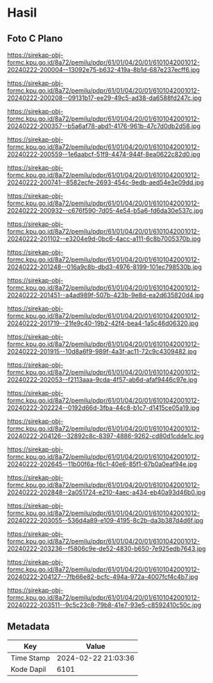 # Hasil

## Foto C Plano

https://sirekap-obj-formc.kpu.go.id/8a72/pemilu/pdpr/61/01/04/20/01/6101042001012-20240222-200004--13092e75-b632-419a-8b1d-687e237ecff6.jpg

https://sirekap-obj-formc.kpu.go.id/8a72/pemilu/pdpr/61/01/04/20/01/6101042001012-20240222-200208--09131b17-ee29-49c5-ad38-da6588fd247c.jpg

https://sirekap-obj-formc.kpu.go.id/8a72/pemilu/pdpr/61/01/04/20/01/6101042001012-20240222-200357--b5a6af78-abd1-4176-961b-47c7d0db2d58.jpg

https://sirekap-obj-formc.kpu.go.id/8a72/pemilu/pdpr/61/01/04/20/01/6101042001012-20240222-200559--1e6aabcf-51f9-4474-944f-8ea0622c82d0.jpg

https://sirekap-obj-formc.kpu.go.id/8a72/pemilu/pdpr/61/01/04/20/01/6101042001012-20240222-200741--8582ecfe-2693-454c-9edb-aed54e3e09dd.jpg

https://sirekap-obj-formc.kpu.go.id/8a72/pemilu/pdpr/61/01/04/20/01/6101042001012-20240222-200932--c676f590-7d05-4e54-b5a6-fd6da30e537c.jpg

https://sirekap-obj-formc.kpu.go.id/8a72/pemilu/pdpr/61/01/04/20/01/6101042001012-20240222-201102--e3204e9d-0bc6-4acc-a111-6c8b7005370b.jpg

https://sirekap-obj-formc.kpu.go.id/8a72/pemilu/pdpr/61/01/04/20/01/6101042001012-20240222-201248--016a9c8b-dbd3-4976-8199-101ec798530b.jpg

https://sirekap-obj-formc.kpu.go.id/8a72/pemilu/pdpr/61/01/04/20/01/6101042001012-20240222-201451--a4ad989f-507b-423b-9e8d-ea2d635820d4.jpg

https://sirekap-obj-formc.kpu.go.id/8a72/pemilu/pdpr/61/01/04/20/01/6101042001012-20240222-201719--21fe9c40-19b2-42f4-bea4-1a5c46d06320.jpg

https://sirekap-obj-formc.kpu.go.id/8a72/pemilu/pdpr/61/01/04/20/01/6101042001012-20240222-201915--10d8a6f9-989f-4a3f-ac11-72c9c4309482.jpg

https://sirekap-obj-formc.kpu.go.id/8a72/pemilu/pdpr/61/01/04/20/01/6101042001012-20240222-202053--f2113aaa-9cda-4f57-ab6d-afaf9446c97e.jpg

https://sirekap-obj-formc.kpu.go.id/8a72/pemilu/pdpr/61/01/04/20/01/6101042001012-20240222-202224--0192d66d-3fba-44c8-b1c7-d1415ce05a19.jpg

https://sirekap-obj-formc.kpu.go.id/8a72/pemilu/pdpr/61/01/04/20/01/6101042001012-20240222-204126--32892c8c-8397-4886-9262-cd80d1cdde1c.jpg

https://sirekap-obj-formc.kpu.go.id/8a72/pemilu/pdpr/61/01/04/20/01/6101042001012-20240222-202645--11b00f6a-f6c1-40e6-85f1-67b0a0eaf94e.jpg

https://sirekap-obj-formc.kpu.go.id/8a72/pemilu/pdpr/61/01/04/20/01/6101042001012-20240222-202848--2a051724-e210-4aec-a434-eb40a93d46b0.jpg

https://sirekap-obj-formc.kpu.go.id/8a72/pemilu/pdpr/61/01/04/20/01/6101042001012-20240222-203055--536d4a89-e109-4195-8c2b-da3b387d4d6f.jpg

https://sirekap-obj-formc.kpu.go.id/8a72/pemilu/pdpr/61/01/04/20/01/6101042001012-20240222-203236--f5806c9e-de52-4830-b650-7e925edb7643.jpg

https://sirekap-obj-formc.kpu.go.id/8a72/pemilu/pdpr/61/01/04/20/01/6101042001012-20240222-204127--7fb66e82-bcfc-494a-972a-4007fcf4c4b7.jpg

https://sirekap-obj-formc.kpu.go.id/8a72/pemilu/pdpr/61/01/04/20/01/6101042001012-20240222-203511--9c5c23c8-79b8-41e7-93e5-c8592410c50c.jpg


## Metadata

| Key        | Value               |
| ---------- | ------------------- |
| Time Stamp | 2024-02-22 21:03:36 |
| Kode Dapil | 6101                |



